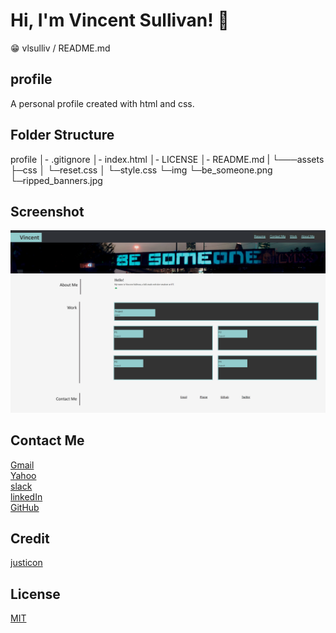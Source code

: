 # Hi, I'm Vincent Sullivan! 🙋

😁 vlsulliv / README.md

## profile

A personal profile created with html and css. 

## Folder Structure

profile
│- .gitignore
│- index.html
│- LICENSE
│- README.md
|
└───assets
    ├─css
    │   └─reset.css
    │   └─style.css
    └─img
        └─be_someone.png
        └─ripped_banners.jpg

## Screenshot

<img src="./assets/img/Profile.png">

## Contact Me
[Gmail](vlsullivanhou@gmail.com)<br>
[Yahoo](vlsulliv@yahoo.com)<br>
[slack](vince_)<br>
[linkedIn](https://linkedin.com/vlsulliv/)<br>
[GitHub](https://github.com/vlsulliv)<br>

## Credit
[justicon](https://dribbble.com/Justicon)<br>

## License

[MIT](https://choosealicense.com/licenses/mit/)
